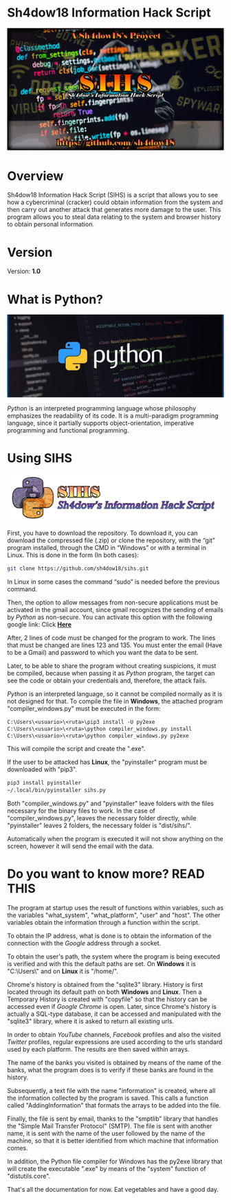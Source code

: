 # Sh4dow18 Information Hack Script

![SIHS](readme/01_sihs.png)

# Overview

Sh4dow18 Information Hack Script (SIHS) is a script that allows you to see how a cybercriminal
(cracker) could obtain information from the system and then carry out another attack that generates
more damage to the user. This program allows you to steal data relating to the system and browser
history to obtain personal information.

# Version

Version: **1.0**

# What is Python?

![PYTHON](readme/02_python.jpg)

*Python* is an interpreted programming language whose philosophy emphasizes the readability of its
code. It is a multi-paradigm programming language, since it partially supports object-orientation,
imperative programming and functional programming.

# Using SIHS

![LOGO](readme/03_sihs_logo.png)

First, you have to download the repository. To download it, you can download the compressed file
(.zip) or clone the repository, with the “git” program installed, through the CMD in “Windows” or
with a terminal in Linux. This is done in the form (In both cases):

```bash
git clone https://github.com/sh4dow18/sihs.git
```

In Linux in some cases the command “sudo” is needed before the previous command.

Then, the option to allow messages from non-secure applications must be activated in the gmail
account, since gmail recognizes the sending of emails by *Python* as non-secure. You can activate this option with the following google link: Click 
**[Here](https://www.google.com/settings/security/lesssecureapps)**

After, 2 lines of code must be changed for the program to work. The lines that must be changed are
lines 123 and 135. You must enter the email (Have to be a Gmail) and password to which you want the data to be sent.

Later, to be able to share the program without creating suspicions, it must be compiled, because
when passing it as *Python* program, the target can see the code or obtain your credentials and,
therefore, the attack fails.

*Python* is an interpreted language, so it cannot be compiled normally as it is not designed for
that. To compile the file in **Windows**, the attached program "compiler_windows.py" must be
executed in the form:

```console
C:\Users\<usuario>\<ruta>\pip3 install -U py2exe
C:\Users\<usuario>\<ruta>\python compiler_windows.py install
C:\Users\<usuario>\<ruta>\python compiler_windows.py py2exe
```

This will compile the script and create the ".exe".

If the user to be attacked has **Linux**, the "pyinstaller" program must be downloaded with "pip3".

```bash
pip3 install pyinstaller
~/.local/bin/pyinstaller sihs.py
```

Both "compiler_windows.py" and "pyinstaller" leave folders with the files necessary for the binary
files to work. In the case of "compiler_windows.py", leaves the necessary folder directly, while
"pyinstaller" leaves 2 folders, the necessary folder is "dist/sihs/".

Automatically when the program is executed it will not show anything on the screen, however it will send the email with the data.

# Do you want to know more? READ THIS

The program at startup uses the result of functions within variables, such as the variables
"what_system", "what_platform", "user" and "host". The other variables obtain the information
through a function within the script.

To obtain the IP address, what is done is to obtain the information of the connection with the
*Google* address through a socket.

To obtain the user's path, the system where the program is being executed is verified and with this
the default paths are set. On **Windows** it is "C:\\Users\\" and on **Linux** it is "/home/".

Chrome's history is obtained from the "sqlite3" library. History is first located through its default
path on both **Windows** and **Linux**. Then a Temporary History is created with "copyfile" so that
the history can be accessed even if *Google Chrome* is open. Later, since Chrome's history is
actually a SQL-type database, it can be accessed and manipulated with the "sqlite3" library, where
it is asked to return all existing urls.

In order to obtain *YouTube* channels, *Facebook* profiles and also the visited *Twitter* profiles,
regular expressions are used according to the urls standard used by each platform. The results are
then saved within arrays.

The name of the banks you visited is obtained by means of the name of the banks, what the program
does is to verify if these banks are found in the history.

Subsequently, a text file with the name "information" is created, where all the information
collected by the program is saved. This calls a function called "AddingInformation" that formats
the arrays to be added into the file.

Finally, the file is sent by email, thanks to the "smptlib" library that handles the "Simple Mail
Transfer Protocol" (SMTP). The file is sent with another name, it is sent with the name of the user
followed by the name of the machine, so that it is better identified from which machine that
information comes.

In addition, the Python file compiler for Windows has the py2exe library that will create the executable ".exe" by means of the "system" function of "distutils.core".

That's all the documentation for now. Eat vegetables and have a good day.

